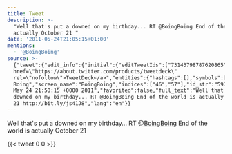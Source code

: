 ```yaml
---
title: Tweet
description: >-
  "Well that's put a downed on my birthday... RT @BoingBoing End of the world is
  actually October 21 "
date: '2011-05-24T21:05:15+01:00'
mentions:
  - '@BoingBoing'
source: >-
  {"tweet":{"edit_info":{"initial":{"editTweetIds":["73143798787620865"],"editableUntil":"2011-05-24T22:50:15.234Z","editsRemaining":"5","isEditEligible":true}},"retweeted":false,"source":"<a
  href=\"https://about.twitter.com/products/tweetdeck\"
  rel=\"nofollow\">TweetDeck</a>","entities":{"hashtags":[],"symbols":[],"user_mentions":[{"name":"Boing
  Boing","screen_name":"BoingBoing","indices":["46","57"],"id_str":"5971922","id":"5971922"}],"urls":[]},"display_text_range":["0","118"],"favorite_count":"0","id_str":"73143798787620865","truncated":false,"retweet_count":"0","id":"73143798787620865","created_at":"Tue
  May 24 21:50:15 +0000 2011","favorited":false,"full_text":"Well that's put a
  downed on my birthday... RT @BoingBoing End of the world is actually October
  21 http://bit.ly/js41J8","lang":"en"}}
---
```

Well that's put a downed on my birthday... RT [@BoingBoing](https://twitter.com/@BoingBoing) End of the world is actually October 21 
    
{{< tweet 0 0 >}}
    
